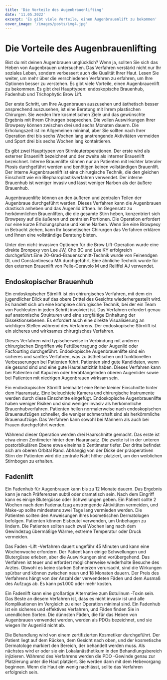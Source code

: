 ```yaml
---
title: 'Die Vorteile des Augenbrauenlifting'
date: '11.05.2022'
excerpt: 'Es gibt viele Vorteile, einen Augenbrauenlift zu bekommen'
cover_image: '/images/posts/img4.jpg'
---
```

# Die Vorteile des Augenbrauenlifting   

Bist du mit deinen Augenbrauen unglücklich? Wenn ja, sollten Sie sich das Heben von Augenbrauen untersuchen. Das Verfahren verstärkt nicht nur Ihr soziales Leben, sondern verbessert auch die Qualität Ihrer Haut. Lesen Sie weiter, um mehr über die verschiedenen Verfahren zu erfahren, um Ihre Optionen besser zu verstehen. Es gibt viele Vorteile, einen Augenbrauenlift zu bekommen. Es gibt drei Haupttypen: endoskopische Brauenhub, Fadenhub und Trichophytic Brow Lift.

Der erste Schritt, um Ihre Augenbrauen auszusehen und ästhetisch besser ansprechend auszusehen, ist eine Beratung mit Ihrem plastischen Chirurgen. Sie werden Ihre kosmetischen Ziele und das gewünschte Ergebnis mit Ihrem Chirurgen besprechen. Die vollen Auswirkungen Ihrer Browpexy können zwischen drei und sechs Monaten dauern. Die Erholungszeit ist im Allgemeinen minimal, aber Sie sollten nach Ihrer Operation drei bis sechs Wochen lang anstrengende Aktivitäten vermeiden und Sport drei bis sechs Wochen lang kontaktieren.

Es gibt zwei Haupttypen von Stirnleuteroperationen. Der erste wird als externer Brauenlift bezeichnet und der zweite als interner Brauenlift bezeichnet. Interne Brauenlifte können nur an Patienten mit leichter lateraler Ptosis durchgeführt werden und benötigen keinen vollständigen Brauenlift. Der interne Augenbrauenlift ist eine chirurgische Technik, die den gleichen Einschnitt wie ein Blepharoplastikverfahren verwendet. Der interne Brauenhub ist weniger invasiv und lässt weniger Narben als der äußere Brauenhub.

Augenbrauenlifte können an den äußeren und zentralen Teilen der Augenbraue durchgeführt werden. Dieses Verfahren kann die Augenbrauen drastisch anheben und das Augenlid öffnen. Im Gegensatz zu herkömmlichen Brauenliften, die die gesamte Stirn heben, konzentriert sich Browpexy auf die äußeren und zentralen Portionen. Die Operation erfordert nur eine kurze Erholungsphase und keine Narben. Wenn Sie eine Browpexy in Betracht ziehen, kann Ihr kosmetischer Chirurgen das Verfahren erklären und Ihnen eine vollständige Beratung bieten.

Unter den nicht-invasiven Optionen für die Brow Lift-Operation wurde eine direkte Bronpexy von Lee JW, Cho BC und Lee KY erfolgreich durchgeführt.Eine 20-Grad-Brauenschnitt-Technik wurde von Feinendgen DL und Constantinescu MA durchgeführt. Eine ähnliche Technik wurde für den externen Brauenlift von Pelle-Ceravolo M und Reiiffel AJ verwendet.

## Endoskopischer Brauenhub

Ein endoskopischer Stirnlift ist ein chirurgisches Verfahren, mit dem ein jugendlicher Blick auf das obere Drittel des Gesichts wiederhergestellt wird. Es handelt sich um eine komplexe chirurgische Technik, bei der ein Team von Fachleuten in jeden Schritt involviert ist. Das Verfahren erfordert genau auf anatomische Strukturen und eine sorgfältige Einhaltung der Dissektionsebenen. Es erfordert auch eine direkte Visualisierung an wichtigen Stellen während des Verfahrens. Der endoskopische Stirnlift ist ein sicheres und wirksames chirurgisches Verfahren.

Dieses Verfahren wird typischerweise in Verbindung mit anderen chirurgischen Eingriffen wie Fettübertragung oder Augenlid oder Facfourting durchgeführt. Endoskopische Augenbrauenlifte sind ein sicheres und sanftes Verfahren, was zu ästhetischen und funktionellen Verbesserungen bei Patienten führt. Patienten sind gute Kandidaten, wenn sie gesund sind und eine gute Hautelastizität haben. Dieses Verfahren kann bei Patienten mit Kapuzen oder herabfängelnden oberen Augenlider sowie bei Patienten mit niedrigen Augenbrauen wirksam sein.

Ein endoskopischer Stirnlift beinhaltet eine Reihe kleiner Einschnitte hinter dem Haaransatz. Eine beleuchtete Kamera und chirurgische Instrumente werden durch diese Einschnitte eingefügt. Endoskopische Augenbrauenlifte haben weniger Risiken und sind weniger invasiv als herkömmliche Brauenhubverfahren. Patienten heilen normalerweise nach endoskopischen Brauenaufzügen schneller, die weniger schmerzhaft sind als herkömmliche Brauenaufzüge. Das Verfahren kann sowohl bei Männern als auch bei Frauen durchgeführt werden.

Während dieser Operation werden drei Haarschnitte gemacht. Das erste ist etwa einen Zentimeter hinter dem Haaransatz. Die zweite ist in der unteren postorbikulären Ebene etwa eineinhalb Zentimeter tiefer. Der dritte befindet sich am oberen Orbital Rand. Abhängig von der Dicke der präoperativen Stirn der Patienten wird die zentrale Naht höher platziert, um den weiblichen Stirnbogen zu erhalten.

## Fadenlift

Ein Fadenhub für Augenbrauen kann bis zu 12 Monate dauern. Das Ergebnis kann je nach Präferenzen subtil oder dramatisch sein. Nach dem Eingriff kann es einige Blutergüsse oder Schwellungen geben. Ein Patient sollte 2 Wochen nach dem Fadenaufzug anstrengende Aktivitäten vermeiden, und Make-up sollte mindestens zwei Tage lang vermieden werden. Die Patienten sollten den Anweisungen ihres kosmetischen Dermatologen befolgen. Patienten können Eisbeutel verwenden, um Unbehagen zu lindern. Die Patienten sollten auch zwei Wochen lang nach dem Gewindezug übermäßige Wärme, extreme Temperatur oder Druck vermeiden.

Das Faden -Lift -Verfahren dauert ungefähr 45 Minuten und kann eine Wochenwoche erfordern. Der Patient kann einige Schwellungen und Blutergüsse erleben, aber die Auswirkungen sind vorübergehend. Das Verfahren ist teuer und erfordert möglicherweise wiederholte Besuche des Arztes. Obwohl es keine starken Schmerzen verursacht, sind die Wirkungen spürbar und können zwischen neun und 18 Monaten dauern. Der Preis des Verfahrens hängt von der Anzahl der verwendeten Fäden und dem Ausmaß des Aufzugs ab. Es kann ps1.000 oder mehr kosten.

Ein Fadenlift kann eine großartige Alternative zum Botulinum -Toxin sein. Das Beste an diesem Verfahren ist, dass es nicht invasiv ist und alle Komplikationen im Vergleich zu einer Operation minimal sind. Ein Fadenhub ist ein sicheres und effektives Verfahren, und Fäden finden Sie in unendlichen Sorten. Die dünnsten Fäden, die für das Heben von Augenbrauen verwendet werden, werden als PDOs bezeichnet, und sie wiegen Ihr Augenlid nicht ab.

Die Behandlung wird von einem zertifizierten Kosmetiker durchgeführt. Der Patient liegt auf dem Rücken, dem Gesicht nach oben, und der kosmetische Dermatologe markiert den Bereich, der behandelt werden muss. Als nächstes wird er oder sie ein Lokalanästhetikum in den Behandlungsbereich injizieren. Während des Verfahrens werden die PDO -Gewinde genau zur Platzierung unter die Haut platziert. Sie werden dann mit dem Hebevorgang beginnen. Wenn die Haut ein wenig nachlässt, sollte das Verfahren erfolgreich sein.
